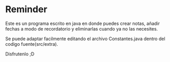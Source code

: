 # Reminder

Este es un programa escrito en java en donde puedes crear notas, añadir fechas a modo de recordatorio y eliminarlas cuando ya no las necesites.

Se puede adaptar facilmente editando el archivo Constantes.java dentro del codigo fuente(src/extra).

Disfrutenlo ;D
